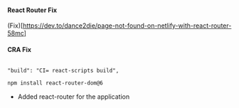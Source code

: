 #### React Router Fix

(Fix)[https://dev.to/dance2die/page-not-found-on-netlify-with-react-router-58mc]

#### CRA Fix

```

"build": "CI= react-scripts build",

```

```sh
npm install react-router-dom@6
```

- Added react-router for the application

